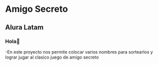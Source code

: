 <h1>Amigo Secreto</h1>
<h2>Alura Latam</h2>

### **Hola**🙌
-En este proyecto nos permite colocar varios nombres para sortearlos y lograr jugar al clasico juego de amigo secreto
